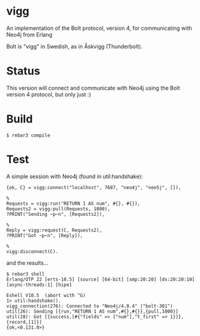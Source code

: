 # vigg
An implementation of the Bolt protocol, version 4, for communicating with Neo4j from Erlang

Bolt is "vigg" in Swedish, as in Åskvigg (Thunderbolt). 

# Status

This version will connect and communicate with Neo4j using the Bolt version 4 protocol, but only just :)

# Build

    $ rebar3 compile
    
# Test
    
A simple session with Neo4j (found in util:handshake):

    {ok, C} = vigg:connect("localhost", 7687, "neo4j", "neo5j", []),
    
    %
    Requests = vigg:run("RETURN 1 AS num", #{}, #{}),
    Requests2 = vigg:pull(Requests, 1000),
    ?PRINT("Sending ~p~n", [Requests2]),

    %
    Reply = vigg:request(C, Requests2),
    ?PRINT("Got ~p~n", [Reply]),
    
    %
    vigg:disconnect(C).

and the results...

    $ rebar3 shell
    Erlang/OTP 22 [erts-10.5] [source] [64-bit] [smp:20:20] [ds:20:20:10] [async-threads:1] [hipe]
    
    Eshell V10.5  (abort with ^G)
    1> util:handshake().
    vigg_connection(276): Connected to "Neo4j/4.0.4" ("bolt-301")
    util(26): Sending [{run,"RETURN 1 AS num",#{},#{}},{pull,1000}]
    util(28): Got [{success,[#{"fields" => ["num"],"t_first" => 1}]},{record,[1]}]
    {ok,<0.131.0>}
    

